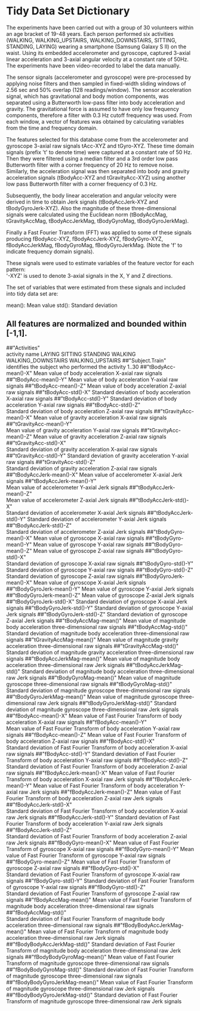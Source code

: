 # Tidy Data Set Dictionary
The experiments have been carried out with a group of 30 volunteers within an age bracket of 19-48 years. Each person performed six activities (WALKING, WALKING_UPSTAIRS, WALKING_DOWNSTAIRS, SITTING, STANDING, LAYING) wearing a smartphone (Samsung Galaxy S II) on the waist. Using its embedded accelerometer and gyroscope, captured 3-axial linear acceleration and 3-axial angular velocity at a constant rate of 50Hz. The experiments have been video-recorded to label the data manually. 

The sensor signals (accelerometer and gyroscope) were pre-processed by applying noise filters and then sampled in fixed-width sliding windows of 2.56 sec and 50% overlap (128 readings/window). The sensor acceleration signal, which has gravitational and body motion components, was separated using a Butterworth low-pass filter into body acceleration and gravity. The gravitational force is assumed to have only low frequency components, therefore a filter with 0.3 Hz cutoff frequency was used. From each window, a vector of features was obtained by calculating variables from the time and frequency domain.

The features selected for this database come from the accelerometer and gyroscope 3-axial raw signals tAcc-XYZ and tGyro-XYZ. These time domain signals (prefix 't' to denote time) were captured at a constant rate of 50 Hz. Then they were filtered using a median filter and a 3rd order low pass Butterworth filter with a corner frequency of 20 Hz to remove noise. Similarly, the acceleration signal was then separated into body and gravity acceleration signals (tBodyAcc-XYZ and tGravityAcc-XYZ) using another low pass Butterworth filter with a corner frequency of 0.3 Hz. 

Subsequently, the body linear acceleration and angular velocity were derived in time to obtain Jerk signals (tBodyAccJerk-XYZ and tBodyGyroJerk-XYZ). Also the magnitude of these three-dimensional signals were calculated using the Euclidean norm (tBodyAccMag, tGravityAccMag, tBodyAccJerkMag, tBodyGyroMag, tBodyGyroJerkMag). 

Finally a Fast Fourier Transform (FFT) was applied to some of these signals producing fBodyAcc-XYZ, fBodyAccJerk-XYZ, fBodyGyro-XYZ, fBodyAccJerkMag, fBodyGyroMag, fBodyGyroJerkMag. (Note the 'f' to indicate frequency domain signals). 

These signals were used to estimate variables of the feature vector for each pattern:  
'-XYZ' is used to denote 3-axial signals in the X, Y and Z directions.

The set of variables that were estimated from these signals and included into tidy data set are: 

mean(): Mean value
std(): Standard deviation

## All features are normalized and bounded within [-1,1].

##"Activities"                
activity name LAYING SITTING STANDING WALKING WALKING_DOWNSTAIRS WALKING_UPSTAIRS
##"Subject.Train"             
identifies the subject who performed the activity 1..30 
##"tBodyAcc-mean()-X"
Mean value of body acceleration X-axial raw signals
##"tBodyAcc-mean()-Y"
Mean value of body acceleration Y-axial raw signals
##"tBodyAcc-mean()-Z"
Mean value of body acceleration Z-axial raw signals
##"tBodyAcc-std()-X"
Standard deviation of body acceleration X-axial raw signals
##"tBodyAcc-std()-Y"
Standard deviation of body acceleration Y-axial raw signals
##"tBodyAcc-std()-Z"           
Standard deviation of body acceleration Z-axial raw signals
##"tGravityAcc-mean()-X"
Mean value of gravity acceleration X-axial raw signals
##"tGravityAcc-mean()-Y"   
Mean value of gravity acceleration Y-axial raw signals
##"tGravityAcc-mean()-Z"
Mean value of gravity acceleration Z-axial raw signals
##"tGravityAcc-std()-X"  
Standard deviation of gravity acceleration X-axial raw signals
##"tGravityAcc-std()-Y"
Standard deviation of gravity acceleration Y-axial raw signals
##"tGravityAcc-std()-Z"        
Standard deviation of gravity acceleration Z-axial raw signals
##"tBodyAccJerk-mean()-X"
Mean value of accelerometer X-axial Jerk signals
##"tBodyAccJerk-mean()-Y"      
Mean value of accelerometer Y-axial Jerk signals
##"tBodyAccJerk-mean()-Z"    
Mean value of accelerometer Z-axial Jerk signals
##"tBodyAccJerk-std()-X"     
Standard deviation of accelerometer X-axial Jerk signals
##"tBodyAccJerk-std()-Y"
Standard deviation of accelerometer Y-axial Jerk signals
##"tBodyAccJerk-std()-Z"  
Standard deviation of accelerometer Z-axial Jerk signals
##"tBodyGyro-mean()-X"
Mean value of gyroscope X-axial raw signals
##"tBodyGyro-mean()-Y" 
Mean value of gyroscope Y-axial raw signals
##"tBodyGyro-mean()-Z"
Mean value of gyroscope Z-axial raw signals
##"tBodyGyro-std()-X"    
Standard deviation of gyroscope X-axial raw signals
##"tBodyGyro-std()-Y"
Standard deviation of gyroscope Y-axial raw signals
##"tBodyGyro-std()-Z"          
Standard deviation of gyroscope Z-axial raw signals
##"tBodyGyroJerk-mean()-X"
Mean value of gyroscope X-axial Jerk signals
##"tBodyGyroJerk-mean()-Y" 
Mean value of gyroscope Y-axial Jerk signals
##"tBodyGyroJerk-mean()-Z"
Mean value of gyroscope Z-axial Jerk signals
##"tBodyGyroJerk-std()-X"
Standard deviation of gyroscope X-axial Jerk signals
##"tBodyGyroJerk-std()-Y"
Standard deviation of gyroscope Y-axial Jerk signals
##"tBodyGyroJerk-std()-Z"
Standard deviation of gyroscope Z-axial Jerk signals
##"tBodyAccMag-mean()"
Mean value of magnitude body acceleration three-dimensional raw signals
##"tBodyAccMag-std()"     
Standard deviation of magnitude body acceleration three-dimensional raw signals
##"tGravityAccMag-mean()"
Mean value of magnitude gravity acceleration three-dimensional raw signals
##"tGravityAccMag-std()"      
Standard deviation of magnitude gravity acceleration three-dimensional raw signals
##"tBodyAccJerkMag-mean()"
Mean value of magnitude body acceleration three-dimensional raw Jerk signals
##"tBodyAccJerkMag-std()" 
Standard deviation of magnitude body acceleration three-dimensional raw Jerk signals
##"tBodyGyroMag-mean()"
Mean value of magnitude gyroscope three-dimensional raw signals
##"tBodyGyroMag-std()"   
Standard deviation of magnitude gyroscope three-dimensional raw signals
##"tBodyGyroJerkMag-mean()"
Mean value of magnitude gyroscope three-dimensional raw Jerk signals
##"tBodyGyroJerkMag-std()"
Standard deviation of magnitude gyroscope three-dimensional raw Jerk signals
##"fBodyAcc-mean()-X"
Mean value of Fast Fourier Transform  of body acceleration X-axial raw signals
##"fBodyAcc-mean()-Y"    
Mean value of Fast Fourier Transform  of body acceleration Y-axial raw signals
##"fBodyAcc-mean()-Z"
Mean value of Fast Fourier Transform  of body acceleration Z-axial raw signals
##"fBodyAcc-std()-X"   
Standard deviation of Fast Fourier Transform  of body acceleration X-axial raw signals
##"fBodyAcc-std()-Y"
Standard deviation of Fast Fourier Transform  of body acceleration Y-axial raw signals
##"fBodyAcc-std()-Z"           
Standard deviation of Fast Fourier Transform  of body acceleration Z-axial raw signals
##"fBodyAccJerk-mean()-X"
Mean value of Fast Fourier Transform  of body acceleration X-axial raw Jerk signals
##"fBodyAccJerk-mean()-Y" 
Mean value of Fast Fourier Transform  of body acceleration Y-axial raw Jerk signals
##"fBodyAccJerk-mean()-Z"
Mean value of Fast Fourier Transform  of body acceleration Z-axial raw Jerk signals
##"fBodyAccJerk-std()-X"       
Standard deviation of Fast Fourier Transform  of body acceleration X-axial raw Jerk signals
##"fBodyAccJerk-std()-Y"
Standard deviation of Fast Fourier Transform  of body acceleration Y-axial raw Jerk signals
##"fBodyAccJerk-std()-Z"    
Standard deviation of Fast Fourier Transform  of body acceleration Z-axial raw Jerk signals
##"fBodyGyro-mean()-X"
Mean value of Fast Fourier Transform  of gyroscope X-axial raw signals
##"fBodyGyro-mean()-Y"
Mean value of Fast Fourier Transform  of gyroscope Y-axial raw signals
##"fBodyGyro-mean()-Z"
Mean value of Fast Fourier Transform  of gyroscope Z-axial raw signals
##"fBodyGyro-std()-X"          
Standard deviation of Fast Fourier Transform  of gyroscope X-axial raw signals
##"fBodyGyro-std()-Y"
Standard deviation of Fast Fourier Transform  of gyroscope Y-axial raw signals
##"fBodyGyro-std()-Z"          
Standard deviation of Fast Fourier Transform  of gyroscope Z-axial raw signals
##"fBodyAccMag-mean()"
Mean value of Fast Fourier Transform  of magnitude body acceleration three-dimensional raw signals
##"fBodyAccMag-std()"  
Standard deviation of Fast Fourier Transform  of magnitude body acceleration three-dimensional raw signals
##"fBodyBodyAccJerkMag-mean()"
Mean value of Fast Fourier Transform  of magnitude body acceleration three-dimensional raw Jerk signals
##"fBodyBodyAccJerkMag-std()"
Standard deviation of Fast Fourier Transform  of magnitude body acceleration three-dimensional raw Jerk signals
##"fBodyBodyGyroMag-mean()"
Mean value of Fast Fourier Transform  of magnitude gyroscope three-dimensional raw signals
##"fBodyBodyGyroMag-std()" 
Standard deviation  of Fast Fourier Transform  of magnitude gyroscope three-dimensional raw signals
##"fBodyBodyGyroJerkMag-mean()"
Mean value of Fast Fourier Transform  of magnitude gyroscope three-dimensional raw Jerk signals
##"fBodyBodyGyroJerkMag-std()" 
Standard deviation  of Fast Fourier Transform  of magnitude gyroscope three-dimensional raw Jerk signals

